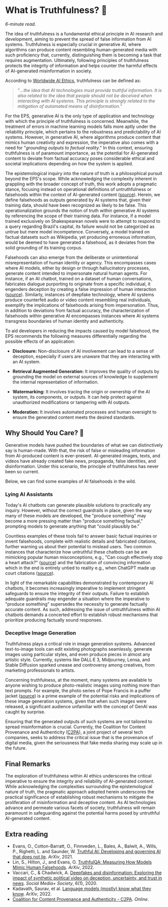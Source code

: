 # What is Truthfulness? 🔎

_6-minute read._

The idea of truthfulness is a fundamental ethical principle in AI research and development, aiming to prevent the spread of false information from AI systems. Truthfulness is especially crucial in generative AI, where algorithms can produce content resembling human-generated media with such proficiency that, currently, distinguishing them is becoming a task that requires augmentation. Ultimately, following principles of truthfulness protects the integrity of information and helps counter the harmful effects of AI-generated misinformation in society.

According to [Worldwide AI Ethics](https://en.airespucrs.org/worldwide-ai-ethics), truthfulness can be defined as:

> "_...the idea that AI technologies must provide truthful information. It is also related to the idea that people should not be deceived when interacting with AI systems. This principle is strongly related to the mitigation of automated means of disinformation._"

For the EPS, generative AI is the only type of application and technology with which the principle of truthfulness is concerned. Meanwhile, the treatment of errors in machine learning models falls more aptly under the reliability principle, which pertains to the robustness and predictability of AI systems. However, in generative AI, where algorithms produce content that mimics human creativity and expression, the imperative also comes with a need for "_grounding outputs to factual reality_." In this context, ensuring truthfulness is of paramount importance, as the potential for AI-generated content to deviate from factual accuracy poses considerable ethical and societal implications depending on how the system is applied.

The epistemological inquiry into the nature of truth is a philosophical pursuit beyond the EPS's scope. While acknowledging the complexity inherent in grappling with the broader concept of truth, this work adopts a pragmatic stance, focusing instead on operational definitions of untruthfulness or falsehoods within the context of AI-generated content ([source](https://arxiv.org/abs/2110.06674)). Herein, we define falsehoods as outputs generated by AI systems that, given their training data, should have been recognized as likely to be false. This operationalization grounds the notion of truth within generative AI systems by referencing the scope of their training data. For instance, if a model trained exclusively on Shakespearean novels were to attempt to respond to a query regarding Brazil's capital, its failure would not be categorized as untrue but mere model incompetence. Conversely, a model trained on factual datasets such as Wikipedia, yet producing erroneous information, would be deemed to have generated a falsehood, as it deviates from the solid grounding of its training corpus.

Falsehoods can also emerge from the deliberate or unintentional misrepresentation of human identity or agency. This encompasses cases where AI models, either by design or through hallucinatory processes, generate content intended to impersonate natural human agents. For instance, if an AI chatbot, trained on a dataset of human conversations, fabricates dialogue purporting to originate from a specific individual, it engenders deception by creating a false impression of human interaction ([source](https://www.vice.com/en/article/jg5ew4/gpt4-hired-unwitting-taskrabbit-worker)). Similarly, instances of deepfake technology, where AI systems produce counterfeit audio or video content resembling real individuals, exemplify the implications of falsehoods arising from impersonation. Thus, in addition to deviations from factual accuracy, the characterization of falsehoods within generative AI encompasses instances where AI systems transgress boundaries of human identity and authenticity.

To aid developers in reducing the impacts caused by model falsehood, the EPS recommends the following measures differentially regarding the possible effects of an application:

- **Disclosure:** Non-disclosure of AI involvement can lead to a sense of deception, especially if users are unaware that they are interacting with an AI system.

- **Retrieval Augmented Generation:** It improves the quality of outputs by grounding the model on external sources of knowledge to supplement the internal representation of information.

- **Watermarking:** It involves tracing the origin or ownership of the AI system, its components, or outputs. It can help protect against unauthorized modifications or tampering with AI outputs.

- **Moderation:** It involves automated processes and human oversight to ensure the generated content meets the desired standards.

## Why Should You Care? 🤔

Generative models have pushed the boundaries of what we can distinctively say is human-made. With that, the risk of false or misleading information from AI-produced content is ever-present. AI-generated images, texts, and videos have already created fake news, propaganda, false identities, and disinformation. Under this scenario, the principle of truthfulness has never been so current.

Below, we can find some examples of AI falsehoods in the wild.

### Lying AI Assistants

Today's AI chatbots can generate plausible solutions to practically any inquiry. However, without the correct guardrails in place, given the way many of these models are developed, the "produce something" may become a more pressing matter than "produce something factual," prompting models to generate anything that "could plausibly be."

Countless examples of these tools fail to answer basic factual inquiries or invent falsehoods, complete with realistic details and fabricated citations, further warning us about their potential to mislead users. Two common instances that characterize how untruthful these chatbots can be are mimicking popular human misconceptions, e.g., "Can cough effectively stop a heart attack?" ([source](https://arxiv.org/abs/2109.07958)) and the fabrication of convincing information which in the end is entirely untied to reality e.g., when ChatGPT made up court citations ([source](https://www.theguardian.com/technology/2023/jun/23/two-us-lawyers-fined-submitting-fake-court-citations-chatgpt)).

In light of the remarkable capabilities demonstrated by contemporary AI chatbots, it becomes increasingly imperative to implement stringent safeguards to ensure the integrity of their outputs. Failure to establish adequate guardrails may engender a situation where the imperative to "produce something" supersedes the necessity to generate factually accurate content. As such, addressing the issue of untruthfulness within AI chatbots demands a concerted effort to establish robust mechanisms that prioritize producing factually sound responses.

### Deceptive Image Generation

Truthfulness plays a critical role in image generation systems. Advanced text-to-image tools can edit existing photographs seamlessly, generate images using particular styles, and even produce pieces in almost any artistic style. Currently, systems like DALL·E 3, Midjourney, Lensa, and Stable Diffusion sparked unease and controversy among creatives, from marketing professionals to artists.

Concerning truthfulness, at the moment, many systems are available to anyone wishing to produce photo-realistic images using nothing more than text prompts. For example, the photo series of Pope Francis in a puffer jacket ([source](https://www.cbsnews.com/news/pope-francis-puffer-jacket-fake-photos-deepfake-power-peril-of-ai/)) is a prime example of the potential risks and implications of these image generation systems, given that when such images were released, a significant audience unfamiliar with the concept of GenAI was caught by surprise.

Ensuring that the generated outputs of such systems are not tailored to spread misinformation is crucial. Currently, the Coalition for Content Provenance and Authenticity ([C2PA](https://c2pa.org/)), a joint project of several tech companies, seeks to address the critical issue that is the provenance of digital media, given the seriousness that fake media sharing may scale up in the future.

## Final Remarks

The exploration of truthfulness within AI ethics underscores the critical imperative to ensure the integrity and reliability of AI-generated content. While acknowledging the complexities surrounding the epistemological nature of truth, the pragmatic approach adopted herein underscores the practical significance of establishing robust mechanisms to mitigate the proliferation of misinformation and deceptive content. As AI technologies advance and permeate various facets of society, truthfulness will remain paramount in safeguarding against the potential harms posed by untruthful AI-generated content.

## Extra reading

- Evans, O., Cotton-Barratt, O., Finnveden, L., Bales, A., Balwit, A., Wills, P., Righetti, L. and Saunder, W. [Truthful AI: Developing and governing AI that does not lie](https://arxiv.org/abs/2110.06674).  _ArXiv_, 2021.
- Lin, S., Hilton, J., and Evans, O. [TruthfulQA: Measuring How Models Mimic Human Falsehoods](https://arxiv.org/abs/2109.07958).  _ArXiv_, 2022.
- Vaccari, C., & Chadwick, A. [Deepfakes and disinformation: Exploring the impact of synthetic political video on deception, uncertainty, and trust in news](https://journals.sagepub.com/doi/full/10.1177/2056305120903408). _Social Media+ Society_, 6(1), 2020.
- Kadavath, Saurav, et al. [Language models (mostly) know what they know](https://arxiv.org/abs/2207.05221).  _ArXiv_, 2022.
- [Coalition for Content Provenance and Authenticity - C2PA](https://c2pa.org/). _Online_.
